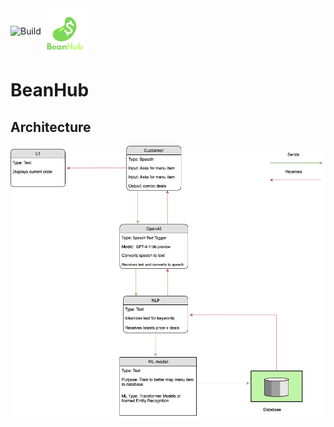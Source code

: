 <div style="display: flex; align-items: center;">
    <img src="https://github.com/Ibrahim-Haroon/BeanHub/actions/workflows/unit-test.yml/badge.svg" alt="Build" height="20">
    <img src="other/images/bean_logo.png" alt="BeanHub" width="75" height="75">
</div>


# BeanHub

## Architecture
![architecture.drawio.png](other/images/architecture.drawio.png)
